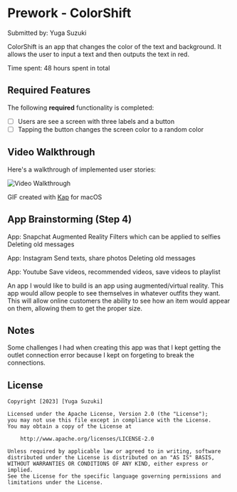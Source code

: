 # Prework - ColorShift

Submitted by: Yuga Suzuki

ColorShift is an app that changes the color of the text and background. It allows the user to input a text and then outputs the text in red.

Time spent: 48 hours spent in total

## Required Features

The following **required** functionality is completed:

- [ ] Users are see a screen with three labels and a button
- [ ] Tapping the button changes the screen color to a random color
 
## Video Walkthrough

Here's a walkthrough of implemented user stories:

<img src='https://imgur.com/a/lEq7Hyy' title='Video Walkthrough' width='' alt='Video Walkthrough' />

GIF created with [Kap](https://getkap.co/) for macOS

## App Brainstorming (Step 4)

App: Snapchat
Augmented Reality Filters which can be applied to selfies 
Deleting old messages 

App: Instagram
Send texts, share photos
Deleting old messages 

App: Youtube
Save videos, recommended videos, save videos to playlist

An app I would like to build is an app using augmented/virtual reality. This app would allow people to see themselves in whatever outfits they want. This will allow online customers the ability to see how an item would appear on them, allowing them to get the proper size. 

## Notes

Some challenges I had when creating this app was that I kept getting the outlet connection error because I kept on forgeting to break the connections.

## License

    Copyright [2023] [Yuga Suzuki]

    Licensed under the Apache License, Version 2.0 (the "License");
    you may not use this file except in compliance with the License.
    You may obtain a copy of the License at

        http://www.apache.org/licenses/LICENSE-2.0

    Unless required by applicable law or agreed to in writing, software
    distributed under the License is distributed on an "AS IS" BASIS,
    WITHOUT WARRANTIES OR CONDITIONS OF ANY KIND, either express or implied.
    See the License for the specific language governing permissions and
    limitations under the License.
